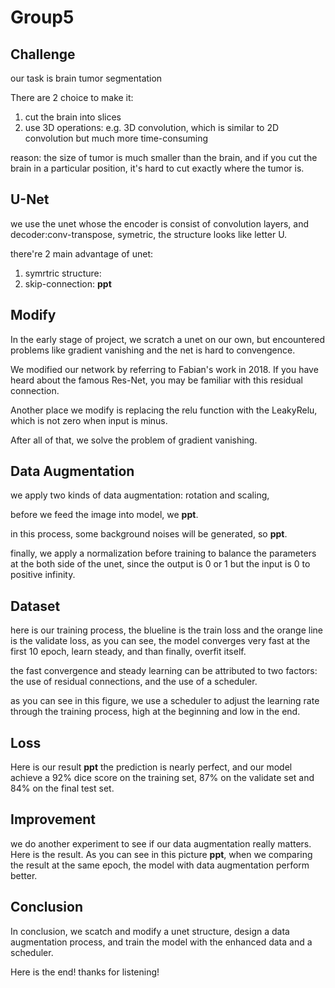 # Group5

## Challenge
our task is brain tumor segmentation

There are 2 choice to make it: 
1. cut the brain into slices
2. use 3D operations: e.g. 3D convolution, which is similar to 2D convolution but much more time-consuming
   
reason: the size of tumor is much smaller than the brain, and if you cut the brain in a particular position, it's hard to cut exactly where the tumor is.

## U-Net
we use the unet whose the encoder is consist of convolution layers, and  decoder:conv-transpose, symetric, the structure looks like letter U.

there're 2 main advantage of unet: 
1. symrtric structure: 
2. skip-connection: **ppt**


## Modify
In the early stage of project, we scratch a unet on our own, but encountered problems like gradient vanishing and the net is hard to convengence. 

We modified our network by referring to Fabian's work in 2018. If you have heard about the famous Res-Net, you may be familiar with this residual connection.

Another place we modify is replacing the relu function with the LeakyRelu, which is not zero when input is minus.

After all of that, we solve the problem of gradient vanishing.

## Data Augmentation
we apply two kinds of data augmentation: rotation and scaling,

before we feed the image into model, we **ppt**. 

in this process, some background noises will be generated, so **ppt**.

finally, we apply a normalization before training to balance the parameters at the both side of the unet, since the output is 0 or 1 but the input is 0 to positive infinity.

## Dataset
here is our training process, the blueline is the train loss and the orange line is the validate loss, as you can see, the model converges very fast at the first 10 epoch, learn steady, and than finally, overfit itself. 

the fast convergence and steady learning can be attributed to two factors: the use of residual connections, and the use of a scheduler.

as you can see in this figure, we use a scheduler to adjust the learning rate through the training process, high at the beginning and low in the end.

## Loss
Here is our result
**ppt**
the prediction is nearly perfect, and our model achieve a 92% dice score on the training set, 87% on the validate set and 84% on the final test set.

## Improvement
we do another experiment to see if our data augmentation really matters. Here is the result. As you can see in this picture **ppt**, when we comparing the result at the same epoch, the model with data augmentation perform better.

## Conclusion
In conclusion, we scatch and modify a unet structure, design a data augmentation process, and train the model with the enhanced data and a scheduler.

Here is the end! thanks for listening!